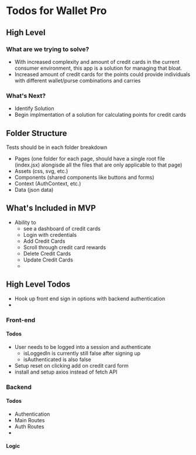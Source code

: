 # Todos for Wallet Pro

## High Level 
### What are we trying to solve? 
- With increased complexity and amount of credit cards in the current consumer environment, this app is a solution for managing that bloat. 
- Increased amount of credit cards for the points could provide individuals with different wallet/purse combinations and carries

### What's Next?
- Identify Solution
- Begin implmentation of a solution for calculating points for credit cards

## Folder Structure
Tests should be in each folder breakdown
- Pages (one folder for each page, should have a single root file (index.jsx) alongisde all the files that are only applicable to that page)
- Assets (css, svg, etc.)
- Components (shared components like buttons and forms)
- Context (AuthContext, etc.)
- Data (json data)

## What's Included in MVP
- Ability to 
  -  see a dashboard of credit cards
  -  Login with credentials
  -  Add Credit Cards
  -  Scroll through credit card rewards
  -  Delete Credit Cards
  -  Update Credit Cards
  -  
## High Level Todos
- Hook up front end sign in options with backend authentication
- 
### Front-end 
#### Todos
- User needs to be logged into a session and authenticate 
    - isLoggedIn is currently still false after signing up
    - isAuthenticated is also false
- Setup reset on clicking add on credit card form
- install and setup axios instead of fetch API

### Backend
#### Todos
- Authentication
- Main Routes
- Auth Routes
- 
#### Logic

## 